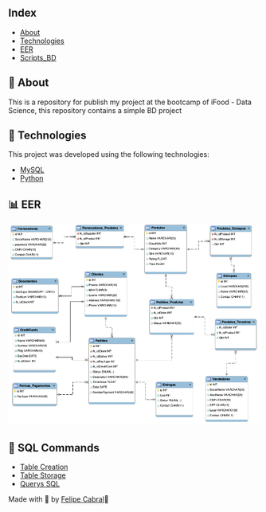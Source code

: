 ## Index
* [About](#ancora1)
* [Technologies](#ancora2)
* [EER](#ancora3)
* [Scripts_BD](#ancora4)

## 💭 About
<a id="#ancora1"></a>
This is a repository for publish my project at the bootcamp of iFood - Data Science, this repository contains a simple BD project

## 🧪 Technologies
<a id="#ancora2"></a>
This project was developed using the following technologies:

- [MySQL](https://www.mysql.com/)
- [Python](https://www.python.org/)

## 📊 EER
<a id="#ancora3"></a>
![img](assets/Ecommerce_EER.png)

## 📝 SQL Commands
<a id="#ancora4"></a>

- [Table Creation](assets/criandoTabelaSQL.sql)
- [Table Storage](assets/povoandoTabelas.sql)
- [Querys SQL](assets/querysSQL.sql)



Made with 💜 by [Felipe Cabral](https://github.com/FCabral07)👋